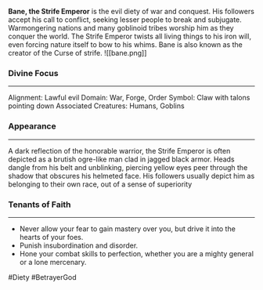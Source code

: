 **Bane, the Strife Emperor** is the evil diety of war and conquest. His followers accept his call to conflict, seeking lesser people to break and subjugate. Warmongering nations and many goblinoid tribes worship him as they conquer the world. The Strife Emperor twists all living things to his iron will, even forcing nature itself to bow to his whims. Bane is also known as the creator of the Curse of strife.
![[bane.png]]
### Divine Focus
---
Alignment: Lawful evil
Domain: War, Forge, Order
Symbol: Claw with talons pointing down
Associated Creatures: Humans, Goblins
### Appearance
------
A dark reflection of the honorable warrior, the Strife Emperor is often depicted as a brutish ogre-like man clad in jagged black armor. Heads dangle from his belt and unblinking, piercing yellow eyes peer through the shadow that obscures his helmeted face. His followers usually depict him as belonging to their own race, out of a sense of superiority
### Tenants of Faith
---
- Never allow your fear to gain mastery over you, but drive it into the hearts of your foes.
- Punish insubordination and disorder.
- Hone your combat skills to perfection, whether you are a mighty general or a lone mercenary.

#Diety #BetrayerGod